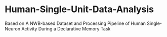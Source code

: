 # Human-Single-Unit-Data-Analysis
Based on A NWB-based Dataset and Processing Pipeline of Human Single-Neuron Activity During a Declarative Memory Task
